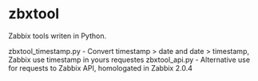 zbxtool
=======

Zabbix tools writen in Python.

zbxtool_timestamp.py - Convert timestamp > date and date > timestamp, Zabbix use timestamp in yours requestes
zbxtool_api.py - Alternative use for requests to Zabbix API, homologated in Zabbix 2.0.4

